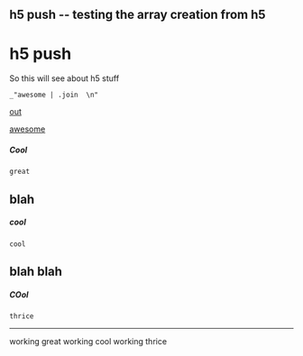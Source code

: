 h5 push -- testing the array creation from h5
---
# h5 push

So this will see about h5 stuff

    _"awesome | .join  \n"

[out](# "save:")

[awesome](#cool "h5: | .map  eval(`ret = function (el) {
    return 'working ' + el;};`)")


##### Cool

    great

## blah

##### cool

    cool

## blah blah

##### COol

    thrice

---
working great
working cool
working thrice
